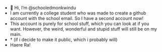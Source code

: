 - 👋 Hi, I’m @schooledmonkwindu
- I am currently a college student who was made to create a github account with the school email. So I have a second account now!
- This account is purely for school stuff, which you can look at if you want. However, the weird, wonderful and stupid stuff will still be on my main.
- † (if i decide to make it public, which i probably will)
- Haere Ra!
